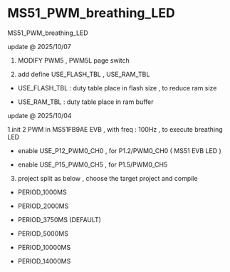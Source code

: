 # MS51_PWM_breathing_LED
MS51_PWM_breathing_LED

update @ 2025/10/07

1. MODIFY PWM5 , PWM5L page switch

2. add define USE_FLASH_TBL , USE_RAM_TBL

- USE_FLASH_TBL : duty table place in flash size , to reduce ram size

- USE_RAM_TBL : duty table place in ram buffer


update @ 2025/10/04

1.init 2 PWM in MS51FB9AE EVB , with freq : 100Hz , to execute breathing LED

- enable USE_P12_PWM0_CH0 , for P1.2/PWM0_CH0 ( MS51 EVB LED )

- enable USE_P15_PWM0_CH5 , for P1.5/PWM0_CH5

3. project split as below , choose the target project and compile

- PERIOD_1000MS

- PERIOD_2000MS
        
- PERIOD_3750MS (DEFAULT)

- PERIOD_5000MS
        
- PERIOD_10000MS

- PERIOD_14000MS	